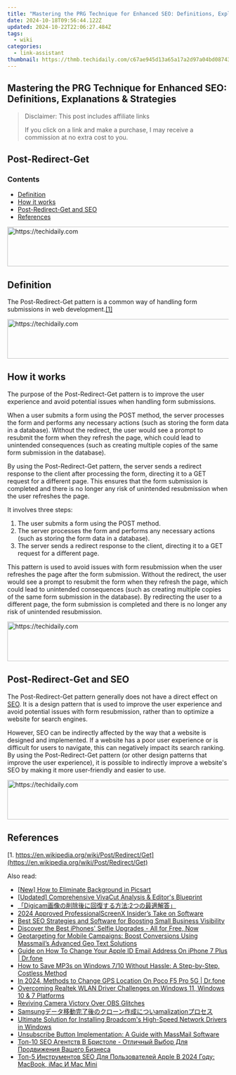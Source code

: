 ```yaml
---
title: "Mastering the PRG Technique for Enhanced SEO: Definitions, Explanations & Strategies"
date: 2024-10-18T09:56:44.122Z
updated: 2024-10-22T22:06:27.484Z
tags:
  - wiki
categories:
  - link-assistant
thumbnail: https://thmb.techidaily.com/c67ae945d13a65a17a2d97a04bd087435fddfcab73758269188b74f1d1383195.jpg
---
```


## Mastering the PRG Technique for Enhanced SEO: Definitions, Explanations & Strategies

>  Disclaimer: This post includes affiliate links
>
>  If you click on a link and make a purchase, I may receive a commission at no extra cost to you.
>

## Post-Redirect-Get

### Contents

* [Definition](https://tools.techidaily.com/link-assistant/products/)
* [How it works](https://tools.techidaily.com/link-assistant/products/)
* [Post-Redirect-Get and SEO](https://tools.techidaily.com/link-assistant/products/)
* [References](https://tools.techidaily.com/link-assistant/products/)

<!-- affiliate ads begin -->
<a href="https://ephamedtechinc.pxf.io/c/5597632/2130532/26400" target="_top" id="2130532">
  <img src="//a.impactradius-go.com/display-ad/26400-2130532" border="0" alt="https://techidaily.com" width="728" height="90"/>
</a>
<img height="0" width="0" src="https://ephamedtechinc.pxf.io/i/5597632/2130532/26400" style="position:absolute;visibility:hidden;" border="0" />
<!-- affiliate ads end -->

## Definition

The Post-Redirect-Get pattern is a common way of handling form submissions in web development.[\[1\]](https://tools.techidaily.com/link-assistant/products/)

<!-- affiliate ads begin -->
<a href="https://appsumo.8odi.net/c/5597632/2043617/7443" target="_top" id="2043617">
  <img src="//a.impactradius-go.com/display-ad/7443-2043617" border="0" alt="https://techidaily.com" width="728" height="90"/>
</a>
<img height="0" width="0" src="https://appsumo.8odi.net/i/5597632/2043617/7443" style="position:absolute;visibility:hidden;" border="0" />
<!-- affiliate ads end -->

## How it works

The purpose of the Post-Redirect-Get pattern is to improve the user experience and avoid potential issues when handling form submissions.

When a user submits a form using the POST method, the server processes the form and performs any necessary actions (such as storing the form data in a database). Without the redirect, the user would see a prompt to resubmit the form when they refresh the page, which could lead to unintended consequences (such as creating multiple copies of the same form submission in the database).

By using the Post-Redirect-Get pattern, the server sends a redirect response to the client after processing the form, directing it to a GET request for a different page. This ensures that the form submission is completed and there is no longer any risk of unintended resubmission when the user refreshes the page.

It involves three steps:

1. The user submits a form using the POST method.
2. The server processes the form and performs any necessary actions (such as storing the form data in a database).
3. The server sends a redirect response to the client, directing it to a GET request for a different page.

This pattern is used to avoid issues with form resubmission when the user refreshes the page after the form submission. Without the redirect, the user would see a prompt to resubmit the form when they refresh the page, which could lead to unintended consequences (such as creating multiple copies of the same form submission in the database). By redirecting the user to a different page, the form submission is completed and there is no longer any risk of unintended resubmission.

<!-- affiliate ads begin -->
<a href="https://aligracehair.sjv.io/c/5597632/2027195/19272" target="_top" id="2027195">
  <img src="//a.impactradius-go.com/display-ad/19272-2027195" border="0" alt="https://techidaily.com" width="728" height="90"/>
</a>
<img height="0" width="0" src="https://aligracehair.sjv.io/i/5597632/2027195/19272" style="position:absolute;visibility:hidden;" border="0" />
<!-- affiliate ads end -->

## Post-Redirect-Get and SEO

The Post-Redirect-Get pattern generally does not have a direct effect on [SEO](https://tools.techidaily.com/link-assistant/products/). It is a design pattern that is used to improve the user experience and avoid potential issues with form resubmission, rather than to optimize a website for search engines.

However, SEO can be indirectly affected by the way that a website is designed and implemented. If a website has a poor user experience or is difficult for users to navigate, this can negatively impact its search ranking. By using the Post-Redirect-Get pattern (or other design patterns that improve the user experience), it is possible to indirectly improve a website's SEO by making it more user-friendly and easier to use.

<!-- affiliate ads begin -->
<a href="https://bluettifr.pxf.io/c/5597632/2145082/17095" target="_top" id="2145082">
  <img src="//a.impactradius-go.com/display-ad/17095-2145082" border="0" alt="https://techidaily.com" width="728" height="90"/>
</a>
<img height="0" width="0" src="https://bluettifr.pxf.io/i/5597632/2145082/17095" style="position:absolute;visibility:hidden;" border="0" />
<!-- affiliate ads end -->

## References

[1. https://en.wikipedia.org/wiki/Post/Redirect/Get](https://en.wikipedia.org/wiki/Post/Redirect/Get)

<ins class="adsbygoogle"
     style="display:block"
     data-ad-format="autorelaxed"
     data-ad-client="ca-pub-7571918770474297"
     data-ad-slot="1223367746"></ins>

<ins class="adsbygoogle"
     style="display:block"
     data-ad-client="ca-pub-7571918770474297"
     data-ad-slot="8358498916"
     data-ad-format="auto"
     data-full-width-responsive="true"></ins>

<span class="atpl-alsoreadstyle">Also read:</span>
<div><ul>
<li><a href="https://some-techniques.techidaily.com/new-how-to-eliminate-background-in-picsart/"><u>[New] How to Eliminate Background in Picsart</u></a></li>
<li><a href="https://extra-lessons.techidaily.com/updated-comprehensive-vivacut-analysis-and-editors-blueprint/"><u>[Updated] Comprehensive VivaCut Analysis & Editor's Blueprint</u></a></li>
<li><a href="https://win-top.techidaily.com/digicam2/"><u>「Digicam画像の削除後に回復する方法:2つの最適解答」</u></a></li>
<li><a href="https://remote-screen-capture.techidaily.com/2024-approved-professionalscreenx-insiders-take-on-software/"><u>2024 Approved ProfessionalScreenX Insider’s Take on Software</u></a></li>
<li><a href="https://win-top.techidaily.com/best-seo-strategies-and-software-for-boosting-small-business-visibility/"><u>Best SEO Strategies and Software for Boosting Small Business Visibility</u></a></li>
<li><a href="https://fox-hovers.techidaily.com/discover-the-best-iphones-selfie-upgrades-all-for-free-now/"><u>Discover the Best iPhones' Selfie Upgrades - All for Free, Now</u></a></li>
<li><a href="https://win-top.techidaily.com/geotargeting-for-mobile-campaigns-boost-conversions-using-massmails-advanced-geo-text-solutions/"><u>Geotargeting for Mobile Campaigns: Boost Conversions Using Massmail’s Advanced Geo Text Solutions</u></a></li>
<li><a href="https://iphone-unlock.techidaily.com/guide-on-how-to-change-your-apple-id-email-address-on-iphone-7-plus-drfone-by-drfone-ios/"><u>Guide on How To Change Your Apple ID Email Address On iPhone 7 Plus | Dr.fone</u></a></li>
<li><a href="https://win-top.techidaily.com/how-to-save-mp3s-on-windows-710-without-hassle-a-step-by-step-costless-method/"><u>How to Save MP3s on Windows 7/10 Without Hassle: A Step-by-Step, Costless Method</u></a></li>
<li><a href="https://phone-solutions.techidaily.com/in-2024-methods-to-change-gps-location-on-poco-f5-pro-5g-drfone-by-drfone-virtual-android/"><u>In 2024, Methods to Change GPS Location On Poco F5 Pro 5G | Dr.fone</u></a></li>
<li><a href="https://win-dash.techidaily.com/overcoming-realtek-wlan-driver-challenges-on-windows-11-windows-10-and-7-platforms/"><u>Overcoming Realtek WLAN Driver Challenges on Windows 11, Windows 10 & 7 Platforms</u></a></li>
<li><a href="https://screen-mirroring-recording.techidaily.com/reviving-camera-victory-over-obs-glitches/"><u>Reviving Camera Victory Over OBS Glitches</u></a></li>
<li><a href="https://win-top.techidaily.com/samsungamalization/"><u>Samsungデータ移動完了後のクローン作成についamalizationプロセス</u></a></li>
<li><a href="https://win-amazing.techidaily.com/ultimate-solution-for-installing-broadcoms-high-speed-network-drivers-in-windows/"><u>Ultimate Solution for Installing Broadcom's High-Speed Network Drivers in Windows</u></a></li>
<li><a href="https://win-top.techidaily.com/unsubscribe-button-implementation-a-guide-with-massmail-software/"><u>Unsubscribe Button Implementation: A Guide with MassMail Software</u></a></li>
<li><a href="https://win-top.techidaily.com/top-10-seo-agentstv-v-bristole-otlichnyj-vybor-dlya-prodvizheniya-vashego-biznesa/"><u>Топ-10 SEO Агентств В Бристоле - Отличный Выбор Для Продвижения Вашего Бизнеса</u></a></li>
<li><a href="https://win-top.techidaily.com/top-5-instrumentov-seo-dlya-polzovatelej-apple-v-2024-godu-macbook-imac-i-mac-mini/"><u>Топ-5 Инструментов SEO Для Пользователей Apple В 2024 Году: MacBook, iMac И Mac Mini</u></a></li>
</ul></div>

